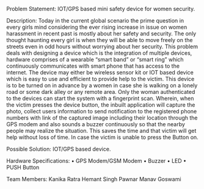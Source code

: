 
Problem Statement: IOT/GPS based mini safety device for women security.

Description: Today in the current global scenario the prime question in every girls mind considering the ever rising increase in issue on women harassment in recent past is mostly about her safety and security.
The only thought haunting every girl is when they will be able to move freely on the streets even in odd hours without worrying about her security.
This problem deals with designing a device which is the integration of multiple devices, hardware comprises of  a wearable “smart band” or “smart ring” which continuously communicates with smart phone that has access to the internet. The device may either be wireless sensor kit or IOT based device which is easy to use and efficient to provide help to the victim. This device is to be turned on in advance by a women in case she is walking on a lonely road or some dark alley or any remote area. Only the woman authenticated to the devices can start the system with a fingerprint scan. Wherein, when the victim presses the device button, the inbuilt application will capture the photo, collect users information to send notification to the registered phone numbers with link of the captured image including their location through the GPS modem and also sounds a buzzer continuously so that the nearby people may realize the situation. This saves the time and that victim will get help without loss of time. In case the victim is unable to press the Button on. 

Possible Solution: IOT/GPS based device.

Hardware Specifications:
•	GPS Modem/GSM Modem
•	Buzzer
•	LED
•	PUSH Button
          

Team Members: Kanika Ratra
	      Hemant Singh Pawnar
	      Manav Goswami 
	
  
